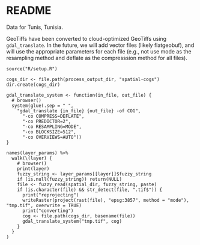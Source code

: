 # README

Data for Tunis, Tunisia.

GeoTiffs have been converted to cloud-optimized GeoTiffs using `gdal_translate`. In the future, we will add vector files (likely flatgeobuf), and will use the appropriate parameters for each file (e.g., not use mode as the resampling method and deflate as the compresssion method for all files).

```{r}
source("R/setup.R")

cogs_dir <- file.path(process_output_dir, "spatial-cogs")
dir.create(cogs_dir)

gdal_translate_system <- function(in_file, out_file) {
  # browser()
  system(glue(.sep = " ",
    "gdal_translate {in_file} {out_file} -of COG",
      "-co COMPRESS=DEFLATE",
      "-co PREDICTOR=2",
      "-co RESAMPLING=MODE",
      "-co BLOCKSIZE=512",
      "-co OVERVIEWS=AUTO"))
}

names(layer_params) %>%
  walk(\(layer) {
    # browser()
    print(layer)
    fuzzy_string <- layer_params[[layer]]$fuzzy_string
    if (is.null(fuzzy_string)) return(NULL)
    file <- fuzzy_read(spatial_dir, fuzzy_string, paste)
    if (is.character(file) && str_detect(file, ".tif$")) {
      print("reprojecting")
      writeRaster(project(rast(file), "epsg:3857", method = "mode"), "tmp.tif", overwrite = TRUE)
      print("converting")
      cog <- file.path(cogs_dir, basename(file))
      gdal_translate_system("tmp.tif", cog)
    }
  }
)
```
